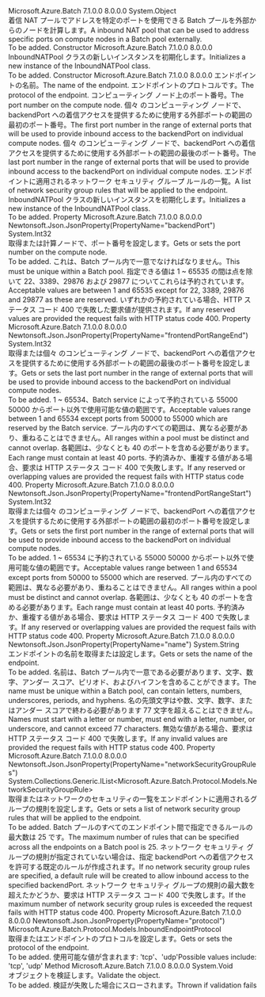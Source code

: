 <Type Name="InboundNATPool" FullName="Microsoft.Azure.Batch.Protocol.Models.InboundNATPool">
  <TypeSignature Language="C#" Value="public class InboundNATPool" />
  <TypeSignature Language="ILAsm" Value=".class public auto ansi beforefieldinit InboundNATPool extends System.Object" />
  <TypeSignature Language="DocId" Value="T:Microsoft.Azure.Batch.Protocol.Models.InboundNATPool" />
  <TypeSignature Language="VB.NET" Value="Public Class InboundNATPool" />
  <TypeSignature Language="F#" Value="type InboundNATPool = class" />
  <AssemblyInfo>
    <AssemblyName>Microsoft.Azure.Batch</AssemblyName>
    <AssemblyVersion>7.1.0.0</AssemblyVersion>
    <AssemblyVersion>8.0.0.0</AssemblyVersion>
  </AssemblyInfo>
  <Base>
    <BaseTypeName>System.Object</BaseTypeName>
  </Base>
  <Interfaces />
  <Docs>
    <summary>
            <span data-ttu-id="d657c-101">着信 NAT プールでアドレスを特定のポートを使用できる Batch プールを外部からのノードを計算します。</span><span class="sxs-lookup"><span data-stu-id="d657c-101">A inbound NAT pool that can be used to address specific ports on compute nodes in a Batch pool externally.</span></span>
            </summary>
    <remarks>To be added.</remarks>
  </Docs>
  <Members>
    <Member MemberName=".ctor">
      <MemberSignature Language="C#" Value="public InboundNATPool ();" />
      <MemberSignature Language="ILAsm" Value=".method public hidebysig specialname rtspecialname instance void .ctor() cil managed" />
      <MemberSignature Language="DocId" Value="M:Microsoft.Azure.Batch.Protocol.Models.InboundNATPool.#ctor" />
      <MemberSignature Language="VB.NET" Value="Public Sub New ()" />
      <MemberType>Constructor</MemberType>
      <AssemblyInfo>
        <AssemblyName>Microsoft.Azure.Batch</AssemblyName>
        <AssemblyVersion>7.1.0.0</AssemblyVersion>
        <AssemblyVersion>8.0.0.0</AssemblyVersion>
      </AssemblyInfo>
      <Parameters />
      <Docs>
        <summary>
            <span data-ttu-id="d657c-102">InboundNATPool クラスの新しいインスタンスを初期化します。</span><span class="sxs-lookup"><span data-stu-id="d657c-102">Initializes a new instance of the InboundNATPool class.</span></span>
            </summary>
        <remarks>To be added.</remarks>
      </Docs>
    </Member>
    <Member MemberName=".ctor">
      <MemberSignature Language="C#" Value="public InboundNATPool (string name, Microsoft.Azure.Batch.Protocol.Models.InboundEndpointProtocol protocol, int backendPort, int frontendPortRangeStart, int frontendPortRangeEnd, System.Collections.Generic.IList&lt;Microsoft.Azure.Batch.Protocol.Models.NetworkSecurityGroupRule&gt; networkSecurityGroupRules = null);" />
      <MemberSignature Language="ILAsm" Value=".method public hidebysig specialname rtspecialname instance void .ctor(string name, valuetype Microsoft.Azure.Batch.Protocol.Models.InboundEndpointProtocol protocol, int32 backendPort, int32 frontendPortRangeStart, int32 frontendPortRangeEnd, class System.Collections.Generic.IList`1&lt;class Microsoft.Azure.Batch.Protocol.Models.NetworkSecurityGroupRule&gt; networkSecurityGroupRules) cil managed" />
      <MemberSignature Language="DocId" Value="M:Microsoft.Azure.Batch.Protocol.Models.InboundNATPool.#ctor(System.String,Microsoft.Azure.Batch.Protocol.Models.InboundEndpointProtocol,System.Int32,System.Int32,System.Int32,System.Collections.Generic.IList{Microsoft.Azure.Batch.Protocol.Models.NetworkSecurityGroupRule})" />
      <MemberSignature Language="VB.NET" Value="Public Sub New (name As String, protocol As InboundEndpointProtocol, backendPort As Integer, frontendPortRangeStart As Integer, frontendPortRangeEnd As Integer, Optional networkSecurityGroupRules As IList(Of NetworkSecurityGroupRule) = null)" />
      <MemberSignature Language="F#" Value="new Microsoft.Azure.Batch.Protocol.Models.InboundNATPool : string * Microsoft.Azure.Batch.Protocol.Models.InboundEndpointProtocol * int * int * int * System.Collections.Generic.IList&lt;Microsoft.Azure.Batch.Protocol.Models.NetworkSecurityGroupRule&gt; -&gt; Microsoft.Azure.Batch.Protocol.Models.InboundNATPool" Usage="new Microsoft.Azure.Batch.Protocol.Models.InboundNATPool (name, protocol, backendPort, frontendPortRangeStart, frontendPortRangeEnd, networkSecurityGroupRules)" />
      <MemberType>Constructor</MemberType>
      <AssemblyInfo>
        <AssemblyName>Microsoft.Azure.Batch</AssemblyName>
        <AssemblyVersion>7.1.0.0</AssemblyVersion>
        <AssemblyVersion>8.0.0.0</AssemblyVersion>
      </AssemblyInfo>
      <Parameters>
        <Parameter Name="name" Type="System.String" />
        <Parameter Name="protocol" Type="Microsoft.Azure.Batch.Protocol.Models.InboundEndpointProtocol" />
        <Parameter Name="backendPort" Type="System.Int32" />
        <Parameter Name="frontendPortRangeStart" Type="System.Int32" />
        <Parameter Name="frontendPortRangeEnd" Type="System.Int32" />
        <Parameter Name="networkSecurityGroupRules" Type="System.Collections.Generic.IList&lt;Microsoft.Azure.Batch.Protocol.Models.NetworkSecurityGroupRule&gt;" />
      </Parameters>
      <Docs>
        <param name="name"><span data-ttu-id="d657c-103">エンドポイントの名前。</span><span class="sxs-lookup"><span data-stu-id="d657c-103">The name of the endpoint.</span></span></param>
        <param name="protocol"><span data-ttu-id="d657c-104">エンドポイントのプロトコルです。</span><span class="sxs-lookup"><span data-stu-id="d657c-104">The protocol of the endpoint.</span></span></param>
        <param name="backendPort"><span data-ttu-id="d657c-105">コンピューティング ノード上のポート番号。</span><span class="sxs-lookup"><span data-stu-id="d657c-105">The port number on the compute node.</span></span></param>
        <param name="frontendPortRangeStart"><span data-ttu-id="d657c-106">個々 のコンピューティング ノードで、backendPort への着信アクセスを提供するために使用する外部ポートの範囲の最初のポート番号。</span><span class="sxs-lookup"><span data-stu-id="d657c-106">The first port number in the range of external ports that will be used to provide inbound access to the backendPort on individual compute nodes.</span></span></param>
        <param name="frontendPortRangeEnd"><span data-ttu-id="d657c-107">個々 のコンピューティング ノードで、backendPort への着信アクセスを提供するために使用する外部ポートの範囲の最後のポート番号。</span><span class="sxs-lookup"><span data-stu-id="d657c-107">The last port number in the range of external ports that will be used to provide inbound access to the backendPort on individual compute nodes.</span></span></param>
        <param name="networkSecurityGroupRules"><span data-ttu-id="d657c-108">エンドポイントに適用されるネットワーク セキュリティ グループ ルールの一覧。</span><span class="sxs-lookup"><span data-stu-id="d657c-108">A list of network security group rules that will be applied to the endpoint.</span></span></param>
        <summary>
            <span data-ttu-id="d657c-109">InboundNATPool クラスの新しいインスタンスを初期化します。</span><span class="sxs-lookup"><span data-stu-id="d657c-109">Initializes a new instance of the InboundNATPool class.</span></span>
            </summary>
        <remarks>To be added.</remarks>
      </Docs>
    </Member>
    <Member MemberName="BackendPort">
      <MemberSignature Language="C#" Value="public int BackendPort { get; set; }" />
      <MemberSignature Language="ILAsm" Value=".property instance int32 BackendPort" />
      <MemberSignature Language="DocId" Value="P:Microsoft.Azure.Batch.Protocol.Models.InboundNATPool.BackendPort" />
      <MemberSignature Language="VB.NET" Value="Public Property BackendPort As Integer" />
      <MemberSignature Language="F#" Value="member this.BackendPort : int with get, set" Usage="Microsoft.Azure.Batch.Protocol.Models.InboundNATPool.BackendPort" />
      <MemberType>Property</MemberType>
      <AssemblyInfo>
        <AssemblyName>Microsoft.Azure.Batch</AssemblyName>
        <AssemblyVersion>7.1.0.0</AssemblyVersion>
        <AssemblyVersion>8.0.0.0</AssemblyVersion>
      </AssemblyInfo>
      <Attributes>
        <Attribute>
          <AttributeName>Newtonsoft.Json.JsonProperty(PropertyName="backendPort")</AttributeName>
        </Attribute>
      </Attributes>
      <ReturnValue>
        <ReturnType>System.Int32</ReturnType>
      </ReturnValue>
      <Docs>
        <summary>
            <span data-ttu-id="d657c-110">取得または計算ノードで、ポート番号を設定します。</span><span class="sxs-lookup"><span data-stu-id="d657c-110">Gets or sets the port number on the compute node.</span></span>
            </summary>
        <value>To be added.</value>
        <remarks>
            <span data-ttu-id="d657c-111">これは、Batch プール内で一意でなければなりません。</span><span class="sxs-lookup"><span data-stu-id="d657c-111">This must be unique within a Batch pool.</span></span> <span data-ttu-id="d657c-112">指定できる値は 1 ~ 65535 の間は点を除いて 22、3389、29876 および 29877 についてこれらは予約されています。</span><span class="sxs-lookup"><span data-stu-id="d657c-112">Acceptable values are between 1 and 65535 except for 22, 3389, 29876 and 29877 as these are reserved.</span></span> <span data-ttu-id="d657c-113">いずれかの予約されている場合、HTTP ステータス コード 400 で失敗した要求値が提供されます。</span><span class="sxs-lookup"><span data-stu-id="d657c-113">If any reserved values are provided the request fails with HTTP status code 400.</span></span>
            </remarks>
      </Docs>
    </Member>
    <Member MemberName="FrontendPortRangeEnd">
      <MemberSignature Language="C#" Value="public int FrontendPortRangeEnd { get; set; }" />
      <MemberSignature Language="ILAsm" Value=".property instance int32 FrontendPortRangeEnd" />
      <MemberSignature Language="DocId" Value="P:Microsoft.Azure.Batch.Protocol.Models.InboundNATPool.FrontendPortRangeEnd" />
      <MemberSignature Language="VB.NET" Value="Public Property FrontendPortRangeEnd As Integer" />
      <MemberSignature Language="F#" Value="member this.FrontendPortRangeEnd : int with get, set" Usage="Microsoft.Azure.Batch.Protocol.Models.InboundNATPool.FrontendPortRangeEnd" />
      <MemberType>Property</MemberType>
      <AssemblyInfo>
        <AssemblyName>Microsoft.Azure.Batch</AssemblyName>
        <AssemblyVersion>7.1.0.0</AssemblyVersion>
        <AssemblyVersion>8.0.0.0</AssemblyVersion>
      </AssemblyInfo>
      <Attributes>
        <Attribute>
          <AttributeName>Newtonsoft.Json.JsonProperty(PropertyName="frontendPortRangeEnd")</AttributeName>
        </Attribute>
      </Attributes>
      <ReturnValue>
        <ReturnType>System.Int32</ReturnType>
      </ReturnValue>
      <Docs>
        <summary>
            <span data-ttu-id="d657c-114">取得または個々 のコンピューティング ノードで、backendPort への着信アクセスを提供するために使用する外部ポートの範囲の最後のポート番号を設定します。</span><span class="sxs-lookup"><span data-stu-id="d657c-114">Gets or sets the last port number in the range of external ports that will be used to provide inbound access to the backendPort on individual compute nodes.</span></span>
            </summary>
        <value>To be added.</value>
        <remarks>
            <span data-ttu-id="d657c-115">1 ~ 65534、Batch service によって予約されている 55000 50000 からポート以外で使用可能な値の範囲です。</span><span class="sxs-lookup"><span data-stu-id="d657c-115">Acceptable values range between 1 and 65534 except ports from 50000 to 55000 which are reserved by the Batch service.</span></span> <span data-ttu-id="d657c-116">プール内のすべての範囲は、異なる必要があり、重ねることはできません。</span><span class="sxs-lookup"><span data-stu-id="d657c-116">All ranges within a pool must be distinct and cannot overlap.</span></span> <span data-ttu-id="d657c-117">各範囲は、少なくとも 40 のポートを含める必要があります。</span><span class="sxs-lookup"><span data-stu-id="d657c-117">Each range must contain at least 40 ports.</span></span> <span data-ttu-id="d657c-118">予約済みか、重複する値がある場合、要求は HTTP ステータス コード 400 で失敗します。</span><span class="sxs-lookup"><span data-stu-id="d657c-118">If any reserved or overlapping values are provided the request fails with HTTP status code 400.</span></span>
            </remarks>
      </Docs>
    </Member>
    <Member MemberName="FrontendPortRangeStart">
      <MemberSignature Language="C#" Value="public int FrontendPortRangeStart { get; set; }" />
      <MemberSignature Language="ILAsm" Value=".property instance int32 FrontendPortRangeStart" />
      <MemberSignature Language="DocId" Value="P:Microsoft.Azure.Batch.Protocol.Models.InboundNATPool.FrontendPortRangeStart" />
      <MemberSignature Language="VB.NET" Value="Public Property FrontendPortRangeStart As Integer" />
      <MemberSignature Language="F#" Value="member this.FrontendPortRangeStart : int with get, set" Usage="Microsoft.Azure.Batch.Protocol.Models.InboundNATPool.FrontendPortRangeStart" />
      <MemberType>Property</MemberType>
      <AssemblyInfo>
        <AssemblyName>Microsoft.Azure.Batch</AssemblyName>
        <AssemblyVersion>7.1.0.0</AssemblyVersion>
        <AssemblyVersion>8.0.0.0</AssemblyVersion>
      </AssemblyInfo>
      <Attributes>
        <Attribute>
          <AttributeName>Newtonsoft.Json.JsonProperty(PropertyName="frontendPortRangeStart")</AttributeName>
        </Attribute>
      </Attributes>
      <ReturnValue>
        <ReturnType>System.Int32</ReturnType>
      </ReturnValue>
      <Docs>
        <summary>
            <span data-ttu-id="d657c-119">取得または個々 のコンピューティング ノードで、backendPort への着信アクセスを提供するために使用する外部ポートの範囲の最初のポート番号を設定します。</span><span class="sxs-lookup"><span data-stu-id="d657c-119">Gets or sets the first port number in the range of external ports that will be used to provide inbound access to the backendPort on individual compute nodes.</span></span>
            </summary>
        <value>To be added.</value>
        <remarks>
            <span data-ttu-id="d657c-120">1 ~ 65534 に予約されている 55000 50000 からポート以外で使用可能な値の範囲です。</span><span class="sxs-lookup"><span data-stu-id="d657c-120">Acceptable values range between 1 and 65534 except ports from 50000 to 55000 which are reserved.</span></span> <span data-ttu-id="d657c-121">プール内のすべての範囲は、異なる必要があり、重ねることはできません。</span><span class="sxs-lookup"><span data-stu-id="d657c-121">All ranges within a pool must be distinct and cannot overlap.</span></span> <span data-ttu-id="d657c-122">各範囲は、少なくとも 40 のポートを含める必要があります。</span><span class="sxs-lookup"><span data-stu-id="d657c-122">Each range must contain at least 40 ports.</span></span> <span data-ttu-id="d657c-123">予約済みか、重複する値がある場合、要求は HTTP ステータス コード 400 で失敗します。</span><span class="sxs-lookup"><span data-stu-id="d657c-123">If any reserved or overlapping values are provided the request fails with HTTP status code 400.</span></span>
            </remarks>
      </Docs>
    </Member>
    <Member MemberName="Name">
      <MemberSignature Language="C#" Value="public string Name { get; set; }" />
      <MemberSignature Language="ILAsm" Value=".property instance string Name" />
      <MemberSignature Language="DocId" Value="P:Microsoft.Azure.Batch.Protocol.Models.InboundNATPool.Name" />
      <MemberSignature Language="VB.NET" Value="Public Property Name As String" />
      <MemberSignature Language="F#" Value="member this.Name : string with get, set" Usage="Microsoft.Azure.Batch.Protocol.Models.InboundNATPool.Name" />
      <MemberType>Property</MemberType>
      <AssemblyInfo>
        <AssemblyName>Microsoft.Azure.Batch</AssemblyName>
        <AssemblyVersion>7.1.0.0</AssemblyVersion>
        <AssemblyVersion>8.0.0.0</AssemblyVersion>
      </AssemblyInfo>
      <Attributes>
        <Attribute>
          <AttributeName>Newtonsoft.Json.JsonProperty(PropertyName="name")</AttributeName>
        </Attribute>
      </Attributes>
      <ReturnValue>
        <ReturnType>System.String</ReturnType>
      </ReturnValue>
      <Docs>
        <summary>
            <span data-ttu-id="d657c-124">エンドポイントの名前を取得または設定します。</span><span class="sxs-lookup"><span data-stu-id="d657c-124">Gets or sets the name of the endpoint.</span></span>
            </summary>
        <value>To be added.</value>
        <remarks>
            <span data-ttu-id="d657c-125">名前は、Batch プール内で一意である必要があります、文字、数字、アンダー スコア、ピリオド、およびハイフンを含めることができます。</span><span class="sxs-lookup"><span data-stu-id="d657c-125">The name must be unique within a Batch pool, can contain letters, numbers, underscores, periods, and hyphens.</span></span> <span data-ttu-id="d657c-126">名の先頭文字はや数、文字、数字、またはアンダー スコアで終わる必要があります 77 文字を超えることはできません。</span><span class="sxs-lookup"><span data-stu-id="d657c-126">Names must start with a letter or number, must end with a letter, number, or underscore, and cannot exceed 77 characters.</span></span>  <span data-ttu-id="d657c-127">無効な値がある場合、要求は HTTP ステータス コード 400 で失敗します。</span><span class="sxs-lookup"><span data-stu-id="d657c-127">If any invalid values are provided the request fails with HTTP status code 400.</span></span>
            </remarks>
      </Docs>
    </Member>
    <Member MemberName="NetworkSecurityGroupRules">
      <MemberSignature Language="C#" Value="public System.Collections.Generic.IList&lt;Microsoft.Azure.Batch.Protocol.Models.NetworkSecurityGroupRule&gt; NetworkSecurityGroupRules { get; set; }" />
      <MemberSignature Language="ILAsm" Value=".property instance class System.Collections.Generic.IList`1&lt;class Microsoft.Azure.Batch.Protocol.Models.NetworkSecurityGroupRule&gt; NetworkSecurityGroupRules" />
      <MemberSignature Language="DocId" Value="P:Microsoft.Azure.Batch.Protocol.Models.InboundNATPool.NetworkSecurityGroupRules" />
      <MemberSignature Language="VB.NET" Value="Public Property NetworkSecurityGroupRules As IList(Of NetworkSecurityGroupRule)" />
      <MemberSignature Language="F#" Value="member this.NetworkSecurityGroupRules : System.Collections.Generic.IList&lt;Microsoft.Azure.Batch.Protocol.Models.NetworkSecurityGroupRule&gt; with get, set" Usage="Microsoft.Azure.Batch.Protocol.Models.InboundNATPool.NetworkSecurityGroupRules" />
      <MemberType>Property</MemberType>
      <AssemblyInfo>
        <AssemblyName>Microsoft.Azure.Batch</AssemblyName>
        <AssemblyVersion>7.1.0.0</AssemblyVersion>
        <AssemblyVersion>8.0.0.0</AssemblyVersion>
      </AssemblyInfo>
      <Attributes>
        <Attribute>
          <AttributeName>Newtonsoft.Json.JsonProperty(PropertyName="networkSecurityGroupRules")</AttributeName>
        </Attribute>
      </Attributes>
      <ReturnValue>
        <ReturnType>System.Collections.Generic.IList&lt;Microsoft.Azure.Batch.Protocol.Models.NetworkSecurityGroupRule&gt;</ReturnType>
      </ReturnValue>
      <Docs>
        <summary>
            <span data-ttu-id="d657c-128">取得またはネットワークのセキュリティの一覧をエンドポイントに適用されるグループの規則を設定します。</span><span class="sxs-lookup"><span data-stu-id="d657c-128">Gets or sets a list of network security group rules that will be applied to the endpoint.</span></span>
            </summary>
        <value>To be added.</value>
        <remarks>
            <span data-ttu-id="d657c-129">Batch プールのすべてのエンドポイント間で指定できるルールの最大数は 25 です。</span><span class="sxs-lookup"><span data-stu-id="d657c-129">The maximum number of rules that can be specified across all the endpoints on a Batch pool is 25.</span></span> <span data-ttu-id="d657c-130">ネットワーク セキュリティ グループの規則が指定されていない場合は、指定 backendPort への着信アクセスを許可する既定のルールが作成されます。</span><span class="sxs-lookup"><span data-stu-id="d657c-130">If no network security group rules are specified, a default rule will be created to allow inbound access to the specified backendPort.</span></span> <span data-ttu-id="d657c-131">ネットワーク セキュリティ グループの規則の最大数を超えたかどうか、要求は HTTP ステータス コード 400 で失敗します。</span><span class="sxs-lookup"><span data-stu-id="d657c-131">If the maximum number of network security group rules is exceeded the request fails with HTTP status code 400.</span></span>
            </remarks>
      </Docs>
    </Member>
    <Member MemberName="Protocol">
      <MemberSignature Language="C#" Value="public Microsoft.Azure.Batch.Protocol.Models.InboundEndpointProtocol Protocol { get; set; }" />
      <MemberSignature Language="ILAsm" Value=".property instance valuetype Microsoft.Azure.Batch.Protocol.Models.InboundEndpointProtocol Protocol" />
      <MemberSignature Language="DocId" Value="P:Microsoft.Azure.Batch.Protocol.Models.InboundNATPool.Protocol" />
      <MemberSignature Language="VB.NET" Value="Public Property Protocol As InboundEndpointProtocol" />
      <MemberSignature Language="F#" Value="member this.Protocol : Microsoft.Azure.Batch.Protocol.Models.InboundEndpointProtocol with get, set" Usage="Microsoft.Azure.Batch.Protocol.Models.InboundNATPool.Protocol" />
      <MemberType>Property</MemberType>
      <AssemblyInfo>
        <AssemblyName>Microsoft.Azure.Batch</AssemblyName>
        <AssemblyVersion>7.1.0.0</AssemblyVersion>
        <AssemblyVersion>8.0.0.0</AssemblyVersion>
      </AssemblyInfo>
      <Attributes>
        <Attribute>
          <AttributeName>Newtonsoft.Json.JsonProperty(PropertyName="protocol")</AttributeName>
        </Attribute>
      </Attributes>
      <ReturnValue>
        <ReturnType>Microsoft.Azure.Batch.Protocol.Models.InboundEndpointProtocol</ReturnType>
      </ReturnValue>
      <Docs>
        <summary>
            <span data-ttu-id="d657c-132">取得またはエンドポイントのプロトコルを設定します。</span><span class="sxs-lookup"><span data-stu-id="d657c-132">Gets or sets the protocol of the endpoint.</span></span>
            </summary>
        <value>To be added.</value>
        <remarks>
            <span data-ttu-id="d657c-133">使用可能な値が含まれます: 'tcp'、'udp'</span><span class="sxs-lookup"><span data-stu-id="d657c-133">Possible values include: 'tcp', 'udp'</span></span>
            </remarks>
      </Docs>
    </Member>
    <Member MemberName="Validate">
      <MemberSignature Language="C#" Value="public virtual void Validate ();" />
      <MemberSignature Language="ILAsm" Value=".method public hidebysig newslot virtual instance void Validate() cil managed" />
      <MemberSignature Language="DocId" Value="M:Microsoft.Azure.Batch.Protocol.Models.InboundNATPool.Validate" />
      <MemberSignature Language="VB.NET" Value="Public Overridable Sub Validate ()" />
      <MemberSignature Language="F#" Value="abstract member Validate : unit -&gt; unit&#xA;override this.Validate : unit -&gt; unit" Usage="inboundNATPool.Validate " />
      <MemberType>Method</MemberType>
      <AssemblyInfo>
        <AssemblyName>Microsoft.Azure.Batch</AssemblyName>
        <AssemblyVersion>7.1.0.0</AssemblyVersion>
        <AssemblyVersion>8.0.0.0</AssemblyVersion>
      </AssemblyInfo>
      <ReturnValue>
        <ReturnType>System.Void</ReturnType>
      </ReturnValue>
      <Parameters />
      <Docs>
        <summary>
            <span data-ttu-id="d657c-134">オブジェクトを検証します。</span><span class="sxs-lookup"><span data-stu-id="d657c-134">Validate the object.</span></span>
            </summary>
        <remarks>To be added.</remarks>
        <exception cref="T:Microsoft.Rest.ValidationException">
            <span data-ttu-id="d657c-135">検証が失敗した場合にスローされます。</span><span class="sxs-lookup"><span data-stu-id="d657c-135">Thrown if validation fails</span></span>
            </exception>
      </Docs>
    </Member>
  </Members>
</Type>